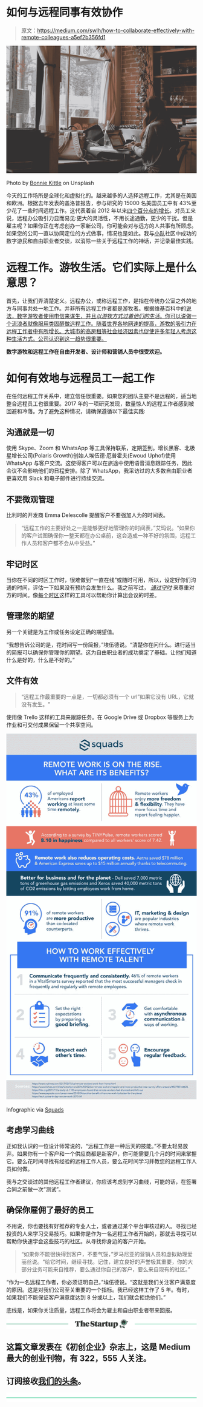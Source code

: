 # 如何与远程同事有效协作

> 原文：<https://medium.com/swlh/how-to-collaborate-effectively-with-remote-colleagues-a5ef2b356fd1>

![](img/9eab9976207508df7c206b3491a7e58b.png)

Photo by [Bonnie Kittle](https://unsplash.com/photos/GiIZSko7Guk?utm_source=unsplash&utm_medium=referral&utm_content=creditCopyText) on Unsplash

今天的工作场所是全球化和虚拟化的。越来越多的人选择远程工作，尤其是在美国和欧洲。根据去年发表的盖洛普报告，参与研究的 15000 名美国员工中有 43%至少花了一些时间远程工作。这代表着自 2012 年以来[四个百分点的增长](https://www.nytimes.com/2017/02/15/us/remote-workers-work-from-home.html)。对员工来说，远程办公吸引力显而易见:更大的灵活性，不用长途通勤，更少的干扰。但是雇主呢？如果你正在考虑创办一家新公司，你可能会对与远方的人共事有所顾虑。如果您的公司一直以协同定位的方式做事，情况也是如此。我与[小队](https://squads.com/?utm_source=blog-remote-collab)社区中成功的数字游民和自由职业者交谈，以消除一些关于远程工作的神话，并记录最佳实践。

# 远程工作。游牧生活。它们实际上是什么意思？

首先，让我们弄清楚定义。远程办公，或称远程工作，是指在传统办公室之外的地方与同事共处一地工作。并非所有远程工作者都是游牧者。根据维基百科中的[说法，数字游牧者使用电信来谋生，并且*以游牧方式过着他们的生活*。你可以说做一个流浪者就像服用类固醇做远程工作。随着世界各地网速的提高，游牧的吸引力在远程工作者中有所增长。大城市的高房租等社会经济因素也促使许多年轻人考虑这种生活方式。公司认识到这一趋势很重要。](https://en.wikipedia.org/wiki/Digital_nomad)

**数字游牧和远程工作在自由开发者、设计师和营销人员中很受欢迎。**

# 如何有效地与远程员工一起工作

在任何远程工作关系中，建立信任很重要。如果您的团队主要不是远程的，适当地整合远程员工也很重要。2017 年的一项研究发现，数量惊人的远程工作者感到被回避和冷落。为了避免这种情况，请确保遵循以下最佳实践:

## **沟通就是一切**

使用 Skype、Zoom 和 WhatsApp 等工具保持联系，定期签到。增长黑客、北极星增长公司(Polaris Growth)创始人埃伍德·厄普霍夫(Ewoud Uphof)使用 WhatsApp 与客户交流。这使得客户可以在旅途中使用语音消息跟踪任务，因此会议不会影响他们的日程安排。除了 WhatsApp，我采访过的大多数自由职业者更喜欢用 Slack 和电子邮件进行持续交流。

## **不要微观管理**

比利时的开发商 Emma Delescolle 提醒客户不要强加人为的时间表。

> “远程工作的主要好处之一是能够更好地管理你的时间表，”艾玛说。“如果你的客户试图确保你一整天都在办公桌前，这会造成一种不好的氛围，远程工作人员和客户都不会从中受益。”

## **牢记时区**

当你在不同的时区工作时，很难做到“一直在线”或随时可用，所以，设定好你们沟通的时间，评估一下如果没有预约会发生什么。我之前写过， [*通过守时*](https://articles.squads.com/how-to-built-trust-when-you-work-remotely-61539629685e) 来尊重对方的时间。像[每个时区](http://everytimezone.com/)这样的工具可以帮助你计算出会议的时差。

## **管理您的期望**

另一个关键是为工作或任务设定正确的期望值。

“我想告诉公司的是，花时间写一份简报，”埃伍德说。“清楚你在问什么。进行适当的简报可以确保你管理你的期望。这为自由职业者的成功奠定了基础。让他们知道什么是好的，什么是不好的。”

## **文件有效**

> “远程工作最重要的一点是，一切都必须有一个 url”如果它没有 URL，它就没有发生。"

使用像 Trello 这样的工具来跟踪任务。在 Google Drive 或 Dropbox 等服务上为作业和可交付成果保留一个共享空间。

![](img/ff68f67540f6f03a2dcc5cbfd0769ac6.png)

Infographic via [Squads](https://squads.com/?utm_source=blog-remote-collab)

## **考虑学习曲线**

正如我认识的一位设计师常说的，“远程工作是一种后天的技能。”不要太轻易放弃。如果你有一个客户和一个供应商都是新客户，你可能需要几个月的时间来掌握它。要么花时间寻找有经验的远程工作人员，要么花时间学习并教您的远程工作人员如何做。

我与之交谈过的其他远程工作者建议，你应该考虑到学习曲线，可能的话，在签署合同之前做一次“测试”。

## 确保你雇佣了最好的员工

不用说，你也要找有好推荐的专业人士，或者通过某个平台审核过的人。寻找已经投资的人来学习交易技巧。如果你是作为一名远程工作者开始的，那就去寻找可以帮助你快速学会这些技巧的社区。从寻找你身边的客户开始。

> “如果你不能很快得到客户，不要气馁，”罗马尼亚的营销人员和虚拟助理爱丽丝说。“给它时间，继续寻找。记住，建立良好的声誉极其重要，你的大部分业务可能来自推荐，要么通过你自己的客户，要么来自现有的社区。”

“作为一名远程工作者，你必须证明自己，”埃伍德说。“这就是我们关注客户满意度的原因。这是对我们公司至关重要的一个指标。我已经这样工作了 5 年。有时，如果我们不能保证客户满意度达到 8 分或以上，我们就会拒绝他们。”

底线是，如果你关注质量，远程工作将会为雇主和自由职业者带来回报。

[![](img/308a8d84fb9b2fab43d66c117fcc4bb4.png)](https://medium.com/swlh)

## 这篇文章发表在《初创企业》杂志上，这是 Medium 最大的创业刊物，有 322，555 人关注。

## 订阅接收[我们的头条](http://growthsupply.com/the-startup-newsletter/)。

[![](img/b0164736ea17a63403e660de5dedf91a.png)](https://medium.com/swlh)